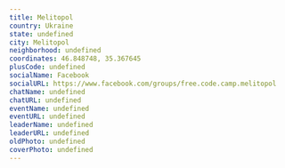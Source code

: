 ```yaml
---
title: Melitopol
country: Ukraine
state: undefined
city: Melitopol
neighborhood: undefined
coordinates: 46.848748, 35.367645
plusCode: undefined
socialName: Facebook
socialURL: https://www.facebook.com/groups/free.code.camp.melitopol
chatName: undefined
chatURL: undefined
eventName: undefined
eventURL: undefined
leaderName: undefined
leaderURL: undefined
oldPhoto: undefined
coverPhoto: undefined
---
```

